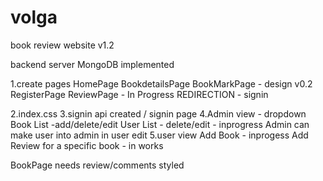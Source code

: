 # volga
book review website v1.2

backend server MongoDB implemented


1.create pages 
    HomePage
    BookdetailsPage
    BookMarkPage - design v0.2
    RegisterPage
    ReviewPage - In Progress
    REDIRECTION - signin

2.index.css 
3.signin api created / signin page 
4.Admin view - dropdown
    Book List -add/delete/edit
    User List - delete/edit - inprogress
Admin can make user into admin in user edit
5.user view
    Add Book - inprogess
    Add Review for a specific book - in works


BookPage needs review/comments styled
